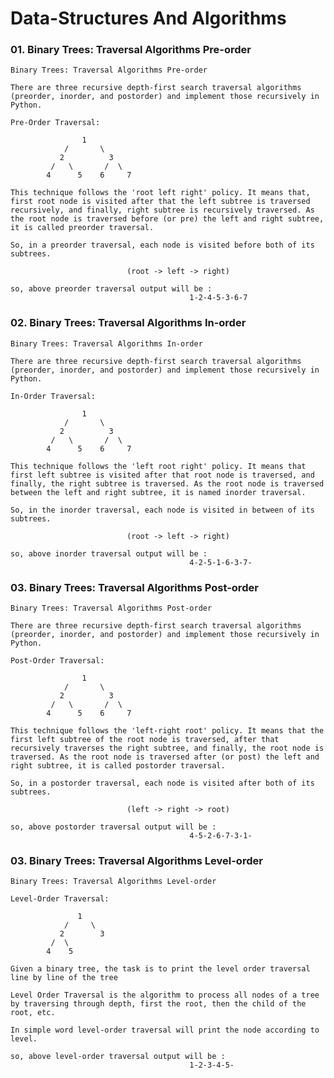 # Data-Structures And Algorithms


### 01. Binary Trees: Traversal Algorithms Pre-order

    Binary Trees: Traversal Algorithms Pre-order

    There are three recursive depth-first search traversal algorithms (preorder, inorder, and postorder) and implement those recursively in Python.

    Pre-Order Traversal:

                    1
                /       \
               2          3
             /   \       /  \  
            4      5    6     7

    This technique follows the 'root left right' policy. It means that, first root node is visited after that the left subtree is traversed recursively, and finally, right subtree is recursively traversed. As the root node is traversed before (or pre) the left and right subtree, it is called preorder traversal.

    So, in a preorder traversal, each node is visited before both of its subtrees.

                              (root -> left -> right)

    so, above preorder traversal output will be : 
                                            1-2-4-5-3-6-7
                                            
### 02. Binary Trees: Traversal Algorithms In-order

    Binary Trees: Traversal Algorithms In-order

    There are three recursive depth-first search traversal algorithms (preorder, inorder, and postorder) and implement those recursively in Python.

    In-Order Traversal:
    
                    1
                /       \
               2          3
             /   \       /  \  
            4      5    6     7

    This technique follows the 'left root right' policy. It means that first left subtree is visited after that root node is traversed, and finally, the right subtree is traversed. As the root node is traversed between the left and right subtree, it is named inorder traversal.

    So, in the inorder traversal, each node is visited in between of its subtrees.

                              (root -> left -> right)

    so, above inorder traversal output will be : 
                                            4-2-5-1-6-3-7-

### 03. Binary Trees: Traversal Algorithms Post-order

    Binary Trees: Traversal Algorithms Post-order

    There are three recursive depth-first search traversal algorithms (preorder, inorder, and postorder) and implement those recursively in Python.

    Post-Order Traversal:
    
                    1
                /       \
               2          3
             /   \       /  \  
            4      5    6     7

    This technique follows the 'left-right root' policy. It means that the first left subtree of the root node is traversed, after that recursively traverses the right subtree, and finally, the root node is traversed. As the root node is traversed after (or post) the left and right subtree, it is called postorder traversal.

    So, in a postorder traversal, each node is visited after both of its subtrees.

                              (left -> right -> root)

    so, above postorder traversal output will be : 
                                            4-5-2-6-7-3-1-
    
### 03. Binary Trees: Traversal Algorithms Level-order

    Binary Trees: Traversal Algorithms Level-order

    Level-Order Traversal:
    
                   1
                /     \
               2        3
             /  \          
            4    5     

    Given a binary tree, the task is to print the level order traversal line by line of the tree

    Level Order Traversal is the algorithm to process all nodes of a tree by traversing through depth, first the root, then the child of the root, etc.

    In simple word level-order traversal will print the node according to level.

    so, above level-order traversal output will be : 
                                            1-2-3-4-5-
    
